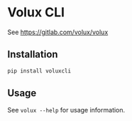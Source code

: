 # Volux CLI

See https://gitlab.com/volux/volux

## Installation

```bash
pip install voluxcli
```

## Usage

See `volux --help` for usage information.

<!-- TODO: add basic documentation -->
<!-- TODO: add basic examples -->

